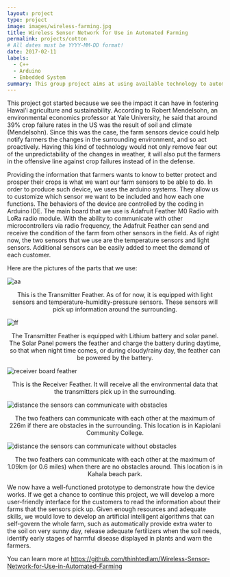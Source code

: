 ```yaml
---
layout: project
type: project
image: images/wireless-farming.jpg
title: Wireless Sensor Network for Use in Automated Farming
permalink: projects/cotton
# All dates must be YYYY-MM-DD format!
date: 2017-02-11
labels:
  - C++
  - Arduino
  - Embedded System
summary: This group project aims at using available technology to automate farming and reduce crop failure.
---
```


This project got started because we see the impact it can have in fostering Hawai’i agriculture and sustainability. 
According to Robert Mendelsohn, an environmental economics professor at Yale University, he said that around 39% crop failure rates in the US was the result of soil and climate (Mendelsohn). Since this was the case, the farm sensors device could help notify farmers the changes in the surrounding environment, and so act proactively. Having this kind of technology would not only remove fear out of the unpredictability of the changes in weather, it will also put the farmers in the offensive line against crop failures instead of in the defense.

Providing the information that farmers wants to know to better protect and prosper their crops is what we want our farm sensors to be able to do. In order to produce such device, we uses the arduino systems. They allow us to customize which sensor we want to be included and how each one functions. The behaviors of the device are controlled by the coding in Arduino IDE. The main board that we use is Adafruit Feather M0 Radio with LoRa radio module. With the ability to communicate with other microcontrollers via radio frequency, the Adafruit Feather can send and receive the condition of the farm from other sensors in the field. As of right now, the two sensors that we use are the temperature sensors and light sensors. Additional sensors can be easily added to meet the demand of each customer.

Here are the pictures of the parts that we use:

![aa](https://cloud.githubusercontent.com/assets/21114221/23250210/29c6e754-f94c-11e6-8521-023e7ab9a56c.png)
<center>
This is the Transmitter Feather. As of for now, it is equipped with light sensors and temperature-humidity-pressure sensors. These sensors will pick up information around the surrounding.</center>

![ff](https://cloud.githubusercontent.com/assets/21114221/23250360/e24c0048-f94c-11e6-8d1a-456643099a68.png)
<center>The Transmitter Feather is equipped with Lithium battery and solar panel. The Solar Panel powers the feather and charge the battery during daytime, so that when night time comes, or during cloudy/rainy day, the feather can be powered by the battery.</center>

![receiver board feather](https://cloud.githubusercontent.com/assets/21114221/23250383/03df136c-f94d-11e6-88e7-c5c3d4cba7fe.png)
<center>This is the Receiver Feather. It will receive all the environmental data that the transmitters pick up in the surrounding.</center>

![distance the sensors can communicate with obstacles](https://cloud.githubusercontent.com/assets/21114221/23250399/173aa03e-f94d-11e6-905b-b898bb67138f.PNG)
<center>The two feathers can communicate with each other at the maximum of 226m if there are obstacles in the surrounding. This location is in Kapiolani Community College. </center>

![distance the sensors can communicate without obstacles](https://cloud.githubusercontent.com/assets/21114221/23250413/24c5cc7e-f94d-11e6-8e0b-45dd668b4d00.PNG)
<center>The two feathers can communicate with each other at the maximum of 1.09km (or 0.6 miles) when there are no obstacles around. This location is in Kahala beach park. </center>

We now have a well-functioned prototype to demonstrate how the device works. If we get a chance to continue this project, we will develop a more user-friendly interface for the customers to read the information about their farms that the sensors pick up. Given enough resources and adequate skills, we would love to develop an artificial intelligent algorithms that can self-govern the whole farm, such as automatically provide extra water to the soil on very sunny day, release adequate fertilizers when the soil needs, identify early stages of harmful disease displayed in plants and warn the farmers.

You can learn more at https://github.com/thinhtedlam/Wireless-Sensor-Network-for-Use-in-Automated-Farming
